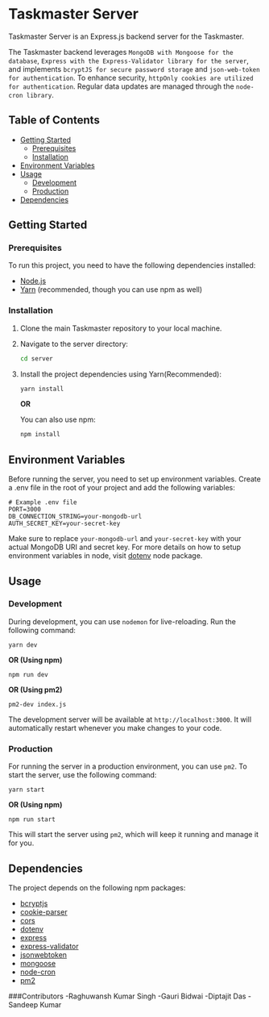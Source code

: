 # Taskmaster Server

Taskmaster Server is an Express.js backend server for the Taskmaster.

The Taskmaster backend leverages `MongoDB with Mongoose for the database`, `Express with the Express-Validator library for the server`, and implements `bcryptJS for secure password storage` and `json-web-token for authentication`. To enhance security, `httpOnly cookies are utilized for authentication`. Regular data updates are managed through the `node-cron library`.

## Table of Contents

- [Getting Started](#getting-started)
  - [Prerequisites](#prerequisites)
  - [Installation](#installation)
- [Environment Variables](#environment-variables)
- [Usage](#usage)
  - [Development](#development)
  - [Production](#production)
- [Dependencies](#dependencies)

## Getting Started

### Prerequisites

To run this project, you need to have the following dependencies installed:

- [Node.js](https://nodejs.org/)
- [Yarn](https://yarnpkg.com/) (recommended, though you can use npm as well)

### Installation

1. Clone the main Taskmaster repository to your local machine.

2. Navigate to the server directory:

    ```bash
    cd server
    ```

3. Install the project dependencies using Yarn(Recommended):

    ```bash
    yarn install
    ```

    **OR**

    You can also use npm:

    ```bash
    npm install
    ```

## Environment Variables
Before running the server, you need to set up environment variables. Create a .env file in the root of your project and add the following variables:

    # Example .env file
    PORT=3000
    DB_CONNECTION_STRING=your-mongodb-url
    AUTH_SECRET_KEY=your-secret-key

Make sure to replace `your-mongodb-url` and `your-secret-key` with your actual MongoDB URI and secret key. For more details on how to setup environment variables in node, visit [dotenv](https://www.npmjs.com/package/dotenv) node package.

## Usage

### Development

During development, you can use `nodemon` for live-reloading. Run the following command:

    yarn dev

**OR (Using npm)**
    
    npm run dev

**OR (Using pm2)**
    
    pm2-dev index.js


The development server will be available at `http://localhost:3000`. It will automatically restart whenever you make changes to your code.

### Production

For running the server in a production environment, you can use `pm2`. To start the server, use the following command:

    yarn start


**OR (Using npm)**

    npm run start


This will start the server using `pm2`, which will keep it running and manage it for you.

## Dependencies

The project depends on the following npm packages:

- [bcryptjs](https://www.npmjs.com/package/bcryptjs)
- [cookie-parser](https://www.npmjs.com/package/cookie-parser)
- [cors](https://www.npmjs.com/package/cors)
- [dotenv](https://www.npmjs.com/package/dotenv)
- [express](https://www.npmjs.com/package/express)
- [express-validator](https://www.npmjs.com/package/express-validator)
- [jsonwebtoken](https://www.npmjs.com/package/jsonwebtoken)
- [mongoose](https://www.npmjs.com/package/mongoose)
- [node-cron](https://www.npmjs.com/package/node-cron)
- [pm2](https://www.npmjs.com/package/pm2)




###Contributors
-Raghuwansh Kumar Singh
-Gauri Bidwai
-Diptajit Das
-Sandeep Kumar



